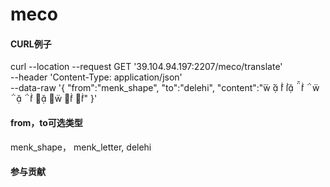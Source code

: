 # meco

#### CURL例子
curl --location --request GET '39.104.94.197:2207/meco/translate' \
--header 'Content-Type: application/json' \
--data-raw '{
    "from":"menk_shape",
    "to":"delehi",
    "content":"           "
}'

#### from，to可选类型
menk_shape，
menk_letter,
delehi

#### 参与贡献
